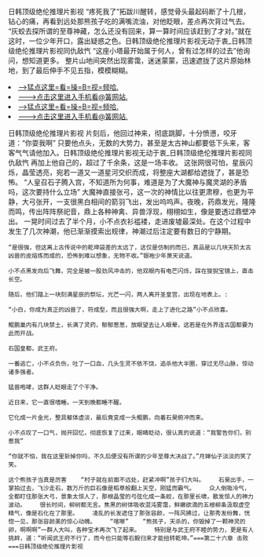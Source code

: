 日韩顶级绝伦推理片影视    “疼死我了”拓跋川醒转，感觉骨头最起码断了十几根，钻心的痛，再看到远处那熊孩子吃的满嘴流油，对他眨眼，差点再次背过气去。    “灰蛟去探所谓的至尊神藏，怎么还没有回来，算一算时间应该赶到了才对。”就在这时，一位少年开口，露出疑惑之色。日韩顶级绝伦推理片影视无动于衷_日韩顶级绝伦推理片影视同仇敌忾    “这座小塔最开始属于何人，曾有过怎样的过去”他询问，想知道更多。    整片山地间突然出现雾霭，迷迷蒙蒙，迅速遮拢了这片原始林地，到了最后伸手不见五指，模模糊糊。

<li><a href="http://sqaexb614.jue1015.xyz/#md_1016">-->猛点这里=看=操=B=视=频哈.</a></li>
<li><a href="http://sqaexb614.jue1015.xyz/#md_1016">--->点击这里进入手机看@簧网站.</a></li>





<li><a href="http://sqaexb614.jue1015.xyz/#md_1016">-->猛点这里=看=操=B=视=频哈.</a></li>
<li><a href="http://sqaexb614.jue1015.xyz/#md_1016">--->点击这里进入手机看@簧网站.</a></li>



日韩顶级绝伦推理片影视    片刻后，他回过神来，彻底跳脚，十分愤懑，咬牙道：“你耍我啊”    只要他点头，无数的大势力，甚至是太古神山都要低下头来，客客气气请他加入。日韩顶级绝伦推理片影视无动于衷_日韩顶级绝伦推理片影视同仇敌忾    再加上他自己的，超过了千余条，这是一场丰收。
    这张网很可怕，星辰闪烁，晶莹透亮，宛若一道又一道星河交织而成，将整座大湖都给遮拢了，甚是恐怖。    “人皇召石子腾入宫，不知道所为何事，难道是为了大魔神与魔灵湖的矛盾吗，这次要持什么立场”    大魔神直接张弓，这一次的神情比以往更肃穆，也更为平静，大弓张开，一支很黑白相间的箭羽飞出，发出呜呜声。夜晚，药鼎发光，隆隆而鸣，传出阵阵祭祀音，鼎上各种神禽、异兽浮现，栩栩如生，像是要透过鼎壁冲出。    一晃时间过去了半个月，小不点衣衫褴褛，走进废墟最深处。在这个过程中发生了几次神潮，他已渐渐摸索出规律，神潮过后注定要有数日的宁静期。

    “是很强，但这离上古传说中的乾坤袋差的太远了，这仅是仿制的而已，真品是以几块天阶太古凶兽的皮熔炼而成的，恐怖到难以想象，无物不收。”银袍少年萧天说道。

    小不点黑发向后飞舞，完全是被一股劲风冲击的，他双眼内有电芒闪烁，踩在狻猊宝镜上，直击长空。

    随后，他们踏上一块刻满星辰的祭坛，光芒一闪，两人离开圣皇宫，出现在地表上。:

    “小白，你成为真正的凶兽了，符成型，而且很强大啊，走上了进化之路”小不点欣喜。

    鲲鹏巢内有几块禁土，长满了灵药，郁郁葱葱，放眼望去让人眼晕，这若是在外界连古国都要为此而开战。

    石国皇都，武王府。

    一番逃亡，小不点负伤，吐了一口血，几头生灵不依不饶，追杀他大半圈，穿过无尽山脉，惊动诸多强者。

    猛兽咆哮，这群人眨眼走了个干净。

    近日来，它一直很嗜睡。一天到晚都睡不醒。

    它化成一片金光，整具躯体虚淡，最后竟变成一头鲲鹏，向着石昊俯冲而来。

    小不点叹了一口气，抛开回忆，彻底恢复了过来，眼睛眨动，很认真的说道：“我警告你们，别惹我”

    “你就不怕，我在这里斩掉你吗，不久后便没有所谓的少年至尊大决战了。”月婵仙子淡淡的笑了笑。

    这个熊孩子当真是厉害    “村子就在前面不远处，赶紧冲啊”孩子们大叫。    石昊出手，一掌拍过去，飞沙走石，数万斤的巨石像是稻草般翻上天空，刚猛而霸气。    众人倒吸冷气，全都盯住那张大弓，景象太惊人了，那根晶莹的弓弦化成一条蛟，在那里长啸，散发惊人的神力波动。    很长时间，柳树都无言。焦黑的树体吸收混沌雾霭，鲜嫩欲滴的五根柳条汲取虚空精气，像是石化在了那里。    凌乱的长发遮住了那张容颜，一阵风拂过，让那秀发纷舞，恍惚一见，那张容颜美的惊心动魄。    “喀嚓”    “熊孩子，天杀的，你毁掉了一颗神灵的卵，啊啊啊”一群人大叫，各种宝术再次飞了起来。    特别是与武王府不睦的势力，更是有人挑衅，道：“听闻武王府不行了，而今也只能等石毅归来才能扭转乾坤。”===第二十六章 击败===日韩顶级绝伦推理片影视
